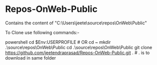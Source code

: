 ﻿# Repos-OnWeb-Public

Contains the content of "C:\Users\jeete\source\repos\OnWeb\Public"

To Clone use following commands:-

powershell
cd $Env:USERPROFILE # OR cd ~
mkdir .\source\repos\OnWeb\Public
cd    .\source\repos\OnWeb\Public
git clone https://github.com/jeetendraprasad/Repos-OnWeb-Public.git . # . is to download in same folder